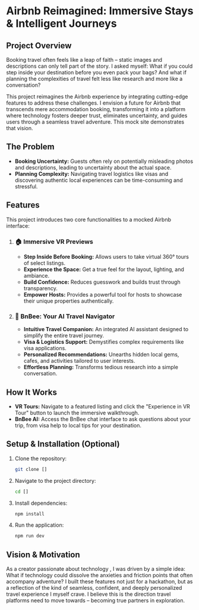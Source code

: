 # Airbnb Reimagined: Immersive Stays & Intelligent Journeys

## Project Overview

Booking travel often feels like a leap of faith – static images and descriptions can only tell part of the story. I asked myself: What if you could step inside your destination before you even pack your bags? And what if planning the complexities of travel felt less like research and more like a conversation?

This project reimagines the Airbnb experience by integrating cutting-edge features to address these challenges. I envision a future for Airbnb that transcends mere accommodation booking, transforming it into a platform where technology fosters deeper trust, eliminates uncertainty, and guides users through a seamless travel adventure. This mock site demonstrates that vision.

## The Problem

* **Booking Uncertainty:** Guests often rely on potentially misleading photos and descriptions, leading to uncertainty about the actual space.
* **Planning Complexity:** Navigating travel logistics like visas and discovering authentic local experiences can be time-consuming and stressful.

## Features

This project introduces two core functionalities to a mocked Airbnb interface:

1.  ### 🏠 Immersive VR Previews
    * **Step Inside Before Booking:** Allows users to take virtual 360° tours of select listings.
    * **Experience the Space:** Get a true feel for the layout, lighting, and ambiance.
    * **Build Confidence:** Reduces guesswork and builds trust through transparency.
    * **Empower Hosts:** Provides a powerful tool for hosts to showcase their unique properties authentically.

2.  ### 🐝 BnBee: Your AI Travel Navigator
    * **Intuitive Travel Companion:** An integrated AI assistant designed to simplify the entire travel journey.
    * **Visa & Logistics Support:** Demystifies complex requirements like visa applications.
    * **Personalized Recommendations:** Unearths hidden local gems, cafes, and activities tailored to user interests.
    * **Effortless Planning:** Transforms tedious research into a simple conversation.

## How It Works

* **VR Tours:** Navigate to a featured listing and click the "Experience in VR Tour" button to launch the immersive walkthrough.
* **BnBee AI:** Access the BnBee chat interface to ask questions about your trip, from visa help to local tips for your destination.

## Setup & Installation (Optional)

1.  Clone the repository:
    ```bash
    git clone []
    ```
2.  Navigate to the project directory:
    ```bash
    cd []
    ```
3.  Install dependencies:
    ```bash
    npm install 
    ```
4.  Run the application:
    ```bash
    npm run dev
    ```

## Vision & Motivation

As a creator passionate about technology , I was driven by a simple idea: What if technology could dissolve the anxieties and friction points that often accompany adventure? I built these features not just for a hackathon, but as a reflection of the kind of seamless, confident, and deeply personalized travel experience I myself crave. I believe this is the direction travel platforms need to move towards – becoming true partners in exploration.
